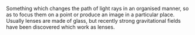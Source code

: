 Something which changes the path of light rays in an organised manner,
so as to focus them on a point or produce an image in a particular
place. Usually lenses are made of glass, but recently strong
gravitational fields have been discovered which work as lenses.
